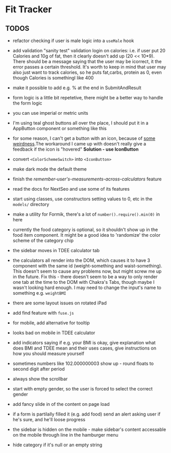 # Fit Tracker

## TODOS

- refactor checking if user is male logic into a `useMale` hook
- add validation "sanity test" validation login on calories: i.e. if user put 20 Calories and 10g of fat, then it clearly doesn't add up (20 << 10\*9). There should be a message saying that the user may be icorrect, it the error passes a certain threshold. It's worth to keep in mind that user may also just want to track calories, so he puts fat,carbs, protein as 0, even though Calories is somethingl like 400
- make it possible to add e.g. % at the end in SubmitAndResult
- form logic is a little bit repetetive, there might be a better way to handle the form logic
- you can use imperial or metric units
- I'm using teal ghost buttons all over the place, I should put it in a AppButton component or something like this
- for some reason, I can't get a button with an icon, because of [some weirdness](https://github.com/chakra-ui/chakra-ui/issues/683).The workaround I came up with doesn't really give a feedback if the icon is "hovered" **Solution - use IconButton**
- convert `<ColorSchemeSwitch>` into `<IconButton>`
- make dark mode the default theme
- finish the *remember-user's-measurements-across-calculators* feature
- read the docs for NextSeo and use some of its features
- start using classes, use constructors setting values to 0, etc in the `models/` directory
- make a utility for Formik, there's a lot of `number().require().min(0)` in here
- currently the food category is optional, so it shouldn't show up in the food item component. It might be a good idea to 'randomize' the color scheme of the category chip
- the sidebar moves in TDEE calculator tab
- the calculators all render into the DOM, which causes it to have 3 component with the same id (weight-something and waist-something). This doesn't seem to cause any problems now, but might screw me up in the future. Fix this - there doesn't seem to be a way to only render one tab at the time to the DOM with Chakra's Tabs, though maybe I wasn't looking hard enough. I may need to change the input's name to something e.g. `weightBMI`
- there are some layout issues on rotated iPad
- add find feature with `fuse.js`
- for mobile, add alternative for tooltip
- looks bad on mobile in TDEE calculator

- add indicators saying if e.g. your BMI is okay, give explanation what does BMI and TDEE mean and their uses cases, give instructions on how you should measure yourself
- sometimes numbers like 102.000000003 show up - round floats to second digit after period
- always show the scrollbar
- start with empty gender, so the user is forced to select the correct gender
- add fancy slide in of the content on page load
- if a form is partilally filled it (e.g. add food) send an alert asking user if he's sure, and he'll loose progress
- the sidebar is hidden on the mobile - make sidebar's content accessable on the mobile through line in the hamburger menu
- hide category if it's null or an empty string